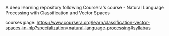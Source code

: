 A deep learning repository following Coursera's course - Natural Language Processing with Classification and Vector Spaces

courses page: https://www.coursera.org/learn/classification-vector-spaces-in-nlp?specialization=natural-language-processing#syllabus
